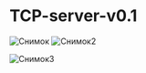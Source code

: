 
# TCP-server-v0.1
![Снимок](https://user-images.githubusercontent.com/58879890/127447584-01c71f43-b125-40b8-bcd7-5852ba587372.PNG)
![Снимок2](https://user-images.githubusercontent.com/58879890/127641689-696d7b72-e9da-49df-8f54-0c4ed04d8fe8.PNG)


![Снимок3](https://user-images.githubusercontent.com/58879890/127641788-dc2b8116-e2a3-4945-be38-01316fb52a9c.PNG)
